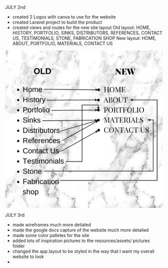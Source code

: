 JULY 2nd
* created 2 Logos with canva to use for the website
* created Laravel project to build the product
* created views and routes for the new site layout
Old layout: HOME, HISTORY, PORTFOLIO, SINKS, DISTRIBUTORS, REFERENCES, CONTACT US, TESTIMONIALS, STONE, FABRICATION SHOP
New layout: HOME, ABOUT, PORTFOLIO, MATERIALS, CONTACT US
<img src="resources/assets/pictures/OLD_vs_NEW.png" style="display:block">

JULY 3rd
* made wireframes much more detialed
* made the google docs capture of the website much more detailed
* made some color palletes for the site
* added lots of inspiration pictures to the resources/assets/ pictures folder
* changed the app.layout to be styled in the way that I want my overall website to look
* 